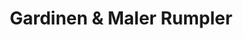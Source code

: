 ---
title: "Gardinen & Maler Rumpler"
url: /luedenscheid/gardinen-und-maler-rumpler/
shop: Gardinen
---